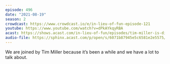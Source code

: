```yaml
---
episode: 496
date: "2021-08-19"
season: 2
crowdcast: https://www.crowdcast.io/e/in-lieu-of-fun-episode-121
youtube: https://www.youtube.com/watch?v=dPkAYkqyRBA
acast: https://shows.acast.com/in-lieu-of-fun/episodes/tim-miller-is-dismayed
audio-file: https://sphinx.acast.com/p/open/s/6071b87945e5c6581e2e5575/e/61200c848c70540012695762/media.mp3
---
```

We are joined by Tim Miller because it’s been a while and we have a lot to talk about.
